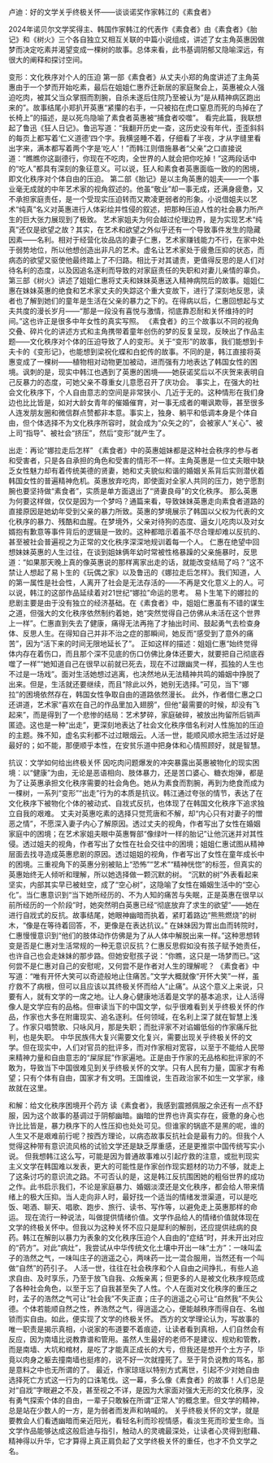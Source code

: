 卢迪：好的文学关乎终极关怀——谈谈诺奖作家韩江的《素食者》

2024年诺贝尔文学奖得主、韩国作家韩江的代表作《素食者》由《素食者》《胎记》和《树火》三个各自独立又相互关联的中篇小说组成，讲述了女主角英惠因做梦而决定吃素并渴望变成一棵树的故事。总体来看，此书基调阴郁又隐喻深远，有很大的阐释和探讨空间。

变形：文化秩序对个人的压迫
第一部《素食者》从丈夫小郑的角度讲述了主角英惠由于一个梦而开始吃素，最后在姐姐仁惠乔迁新居的家庭聚会上，英惠被众人强迫吃肉，被其父当众掌掴而割腕，自杀未遂后住院乃至被认为“是从精神病区跑出来的”。故事结尾小郑扒开英惠“紧攥的右手，一只被掐在虎口窒息而死的鸟掉在了长椅上”的描述，是以死鸟隐喻了素食者英惠被“捕食者咬噬”。
看完此篇，我联想起了鲁迅《狂人日记》。鲁迅写道：“我翻开历史一查，这历史没有年代，歪歪斜斜的每页上都写着‘仁义道德’四个字。我横竖睡不着，仔细看了半夜，才从字缝里看出字来，满本都写着两个字是‘吃人’！”而韩江则借施暴者“父亲”之口直接说道：“瞧瞧你这副德行，你现在不吃肉，全世界的人就会把你吃掉！”这两段话中的“吃人”都具有深刻的象征意义。可以说，狂人和素食者英惠面临一致的的困境，即文化秩序对个体自由的压迫。
第二部《胎记》是以主角英惠的姐夫——一个事业毫无成就的中年艺术家的视角叙述的。他虽“敬业”却一事无成，还满身疲惫，又不承担家庭责任，是一个受现实压迫转而又欺凌更弱者的形象。小说借姐夫以艺术“纯真”名义对英惠进行人体彩绘并性侵的叙述，把那种压迫人性的社会暴力所产生的巨大张力展现到了极致。
艺术家姐夫为何会越过伦理边界，是为实现艺术“纯真”还仅是欲望之故？其实，在艺术和欲望之外似乎还有一个导致事件发生的隐藏因素——名利。相对于经营化妆品店的妻子仁惠，艺术家赚钱能力不行，在家中处于弱势地位，所以他想创造出非凡的艺术。虚名让艺术家处于疲惫压抑的状态，而病态的欲望又驱使他最终踏上了不归路。相比于对其谴责，更值得反思的是人们对待名利的态度，以及因追名逐利而导致的对家庭责任的失职和对妻儿亲情的辜负。
第三部《树火》讲述了姐姐仁惠将丈夫和妹妹英惠送入精神病院后的故事。姐姐仁惠在妹妹英惠的绝食和艺术家丈夫的失踪这个重大变故下，进行了深刻地反思，读者也了解到她们的童年是生活在父亲的暴力之下的。在得病以后，仁惠回想起与丈夫共度的漫长岁月——“那是一段没有喜悦与激情，彻底靠忍耐和关怀维持的时间。”这也许正是很多中年女性的真实写照。
《素食者》的三个故事以不同的视角交叠、碎片化的讲述方式和主角携带着童年创伤的梦的反复呈现，反映出了作品主题——文化秩序对个体的压迫导致了人的变形。关于“变形”的故事，我们能想到卡夫卡的《变形记》，也能想到梁祝化蝶和白蛇传的故事。不同的是，韩江直接将英惠变成了一棵树——植物相对动物更加被动，进而强有力地表达了韩国女性的困境。讽刺的是，现实中韩江也遇到了英惠的困境——她获诺奖后以不庆贺来表明自己反暴力的态度，可她父亲不尊重女儿意愿召开了庆功会。
事实上，在强大的社会文化秩序下，个人自由意志的空间是非常狭小、几近于无的。这种情形在我们身边也比比皆是，如对大龄女青年的催婚催育，对一事无成者的嘲讽欺辱，甚至很多人连发朋友圈和微信群点赞都非本意。事实上，独身、躺平和低调本身是个体自由，但个体选择不为文化秩序所容时，就会成为“众矢之的”，会被家人“关心”、被上司“指导”、被社会“挤压”，然后“变形”就产生了。

出走：再论“娜拉走后怎样”
《素食者》中的英惠姐妹都是这种社会秩序的参与者和受害者，只是各自承担的角色和受害的情形不一样。主角英惠是一位丈夫眼中缺乏女性魅力却有着传统美德的贤妻，她和丈夫貌似和谐的婚姻关系背后实则潜伏着韩国女性的普遍精神危机。英惠放弃吃肉，即使面对全家人共同的压力，她宁愿割腕也要坚持做“素食者”，实质是单方面退出了“贤妻良母”的文化秩序。
那么英惠为何要这样做，仅仅是因为一个梦吗？通篇来看，导致妹妹英惠走向素食者道路的直接原因是她幼年受到父亲的暴力所致。英惠的梦境展示了韩国以父权为代表的文化秩序的暴力、残酷和血腥。在梦境外，父亲对待狗的态度、逼女儿吃肉以及对女婿抱有歉意等事件背后的逻辑是一致的。这种都暗示着虽不尽合理却难以反抗的、甚至被社会普遍视之为正常的文化秩序深深地规训着每一个人。
仁惠在绝望中回想妹妹英惠的人生过往，在谈到姐妹俩年幼时常被性格暴躁的父亲施暴时，反思道：“如果那天晚上真的像英惠说的那样离家出走的话，就能改变结局了吗？”这不禁让人想起了易卜生的《玩偶之家》以及鲁迅的《娜拉走后怎样》。我们知道，人的第一属性是社会性，人离开了社会是无法存活的——不再是文化意义上的人。可以说，韩江的这部作品延续着对21世纪“娜拉”命运的思考。
易卜生笔下的娜拉的悲剧主要是由于没有独立的经济基础。在《素食者》中，姐姐仁惠虽有不错的谋生之道，但强大的文化秩序依然制约着她，她“突然觉得自己仿佛从未活在这个世界上一样”。仁惠直到失去了健康，痛得无法再拖了才抽出时间、鼓起勇气去检查身体、反思人生。在得知自己并非不治之症的那瞬间，她反而“感受到了意外的痛苦”，因为“活下来的时间无限地延长了”。
正如这样的描述：姐姐仁惠“始终觉得体内存在着伤口，而且那个深不见底的伤口仿佛比身体还要大，就要把自己彻底吞噬了一样”“她知道自己在很早以前就已死去，现在不过跟幽灵一样，孤独的人生也不过是一场戏”。面对生活她想过逃离，也决然地从无法精神共鸣的婚姻中挣脱了出来。但是，生活就还要继续，而且“除此以外，她别无选择。”可见，当下“娜拉”的困境依然存在，韩国女性争取自由的道路依然漫长。
此外，作者借仁惠之口还讲道，艺术家“喜欢在自己的作品里加入翅膀”，但他“最需要的时候，却没有飞起来”，而是得到了一个悲惨的结局：艺术梦碎，家庭破碎，被放出拘留所后销声匿迹。这也是一种“出走”，更深刻地表达了社会文化秩序借名利对人性施加的压迫的主题。殊不知，虚名实利都不过过眼烟云。人活一世，能顺风顺水把生活过好是最好的；如不能，那便顺乎本性，在安贫乐道中把身体和心情照顾好，就是智慧。

抗议：文学如何给出终极关怀
因吃肉问题爆发的冲突暴露出英惠被物化的现实困境：以“健康”为由，无论是恶语相向、肢体暴力，还是苦口婆心、糖衣炮弹，都是为了让英惠承担文化秩序需要的社会角色。她从为素食而割腕，再到为绝食而成为一棵树，一系列“变形”“出走”行为的本质是抗议。韩江通过夸张的情节，表达了在文化秩序下被物化个体的被动式、自戕式反抗，也体现了在韩国文化秩序下追求独立自我的艰难。
丈夫对英惠吃素的选择只觉荒唐和不解，却“内心只有对妻子的憎恶之情”，不愿深入妻子内心了解原因。透过丈夫的视角，作者写出了女性在婚姻家庭中的困境；在艺术家姐夫眼中英惠臀部“像绿叶一样的胎记”让他沉迷并对其性侵。透过姐夫的视角，作者写出了女性在社会交往中的困境；姐姐仁惠试图从精神层面去找寻造成英惠悲剧的原因。透过姐姐的视角，作者写出了女性在童年成长中的困境。三重视角下的英惠分别被贴上“恐怖”“艺术”“精神恍惚”的标签，但真实的英惠始终无人倾听和理解，所以她选择做一颗沉默的树。
“沉默的树”外表看起来坚实，内部其实早已被蛀空，成了“空心树”，这隐喻了女性在婚姻生活中的“空心化”。当仁惠意识到“当下她所经历的、不为人知的痛苦与失眠，正是英惠在很早以前所经历的一个阶段”时，她突然明白英惠已经“彻底放弃了求生的欲望”——她在进行自戕式的反抗。故事结尾，她眼神幽暗而执着，紧盯着路边“熊熊燃烧”的树木，“像是在等待着回答，不，更像是在表达抗议。”
在妹妹因为胃出血而转院时，仁惠慢慢意识到“他们的肢体动作仿佛是为了从人体中解脱出来一样。”这种思想转变是否是仁惠对生活常规的一种无意识反抗？仁惠反思假如没有孩子赋予她责任，也许自己也会走妹妹的那步路。但她安慰孩子说：“你瞧，这只是一场梦而已。”这何尝不是仁惠对自己的安慰呢，又何尝不是作者对人生的理解呢？
《素食者》中写道：“唯有开怀大笑可以奇迹般地止住痛苦。”文学大概就像“开怀大笑”一样，虽疗救不了病根，但可以且应该以其终极关怀而给人“止痛”。从这个意义上来说，只要有人，就有文学的一席之地。让人身心健康地活着是文学的基本追求，让人活得像人是文学应有的品格。但审读当下的中国文学，似乎很难看到关乎终极关怀的作品，作家也大多在附庸现实、追名逐利。任何领域，在名利上深了就在智慧上浅了。作家只唱赞歌、只咏风月，那是失职；而批评家不对谄媚低俗的作家痛斥批判，也是失职。
中华民族伟大复兴需要文化复兴，需要出现关乎终极关怀的文学。但在现实中，人们对官员的批评多，而对作家相对宽容，以至于不能给人民带来精神力量和自由意志的“屎尿屁”作家遍地。正是由于作家的无品格和批评家的不敢为，导致当下中国很难见到关乎终极关怀的文学。只有人民有力量，国家才有希望；只有个体有自由，国家才有文明。王国维说，生百政治家不如生一文学家，缘故就在这里。

和解：给文化秩序困境开个药方
读《素食者》，我感到震撼佩服之余还有一点不舒服，因为这个故事的基调过于阴郁幽暗。幽暗的世界也许真实存在，疲惫的身心也许比比皆是，暴力秩序下的人性压抑也处处可见。但谁家的锅底不是黑的呢，谁的人生又不是艰难前行呢？按西方理论，以病态故事反抗社会是最有力的。但我个人觉得这种带有意识流风格的试验文学还是缺乏厚重感，还是更推崇中国传统写实小说。
但我想韩江这么写，可能是因为普通故事难以引起疗救的注意，或批判现实主义文学在韩国难以发表，更大的可能性是作家创作现实题材的功力不够，就走上了这条讨巧的意识流之路。不可否认的是，这是韩江反抗围困她的粗俗世界的成功之作。此书启示我们，不论是家庭暴力、婚姻淡漠还是文化秩序，都会给人带来情绪上的极大压抑。当人走向非人时，最好找一个适当的情绪发泄渠道，可以是吃饭、喝酒、聊天、唱歌、跑步、旅行、读书、写作等，以避免走上英惠那样的命运。
现在流行一种说法，叫做提供情绪价值。文学作品给人的情绪价值就体现在文学的终极关怀中。但我以为这种关怀不应只是犀利的解剖，还应提供祛病的良药。韩江在解剖以暴力为表象的文化秩序压迫个人自由的“症结”时，并未开出对应的“药方”。对此“病灶”，我尝试从中华传统文化土壤中开出一味“土方”：一味叫孟子的浩然之气，一味叫庄子的逍遥之心，两味药一比一混合服用，当然还有一个叫做“自然”的药引子。
人活一世，往往在社会秩序和个人自由之间挣扎，有些人追求自由、及时享乐，乃至于放飞自我、众叛亲离；但更多的人是被文化秩序规范成了各种社会角色，以至于忘了自我甚至失了人性。个人在面对文化秩序的重压之时，孟子的浩然之气可让“社会我”不失正直；庄子的逍遥之心可让“自然我”不失公德。个体若能顺自然之性，养浩然之气，得逍遥之心，便能越秩序而得自在、名枷锁而实自由。如此，便实现了文学的终极关怀。
西方的文学理论认为，写故事的唯一职责是揭示真相，小说家的布道要不着痕迹，让读者看到真相，人们自然会有反应，因为南墙比说教靠谱和管用。虽然人生最好的老师不是建议、规劝和管教，而是南墙、大坑和棺材，是吃了才能真正成长的大亏，但我还是想开个土方子，毕竟以肉身之躯去撞南墙也挺疼的，说不好一次就撞死了。至于背负说教的骂名，那是意料之中也无所谓的了。
最近，作家琼瑶以特别方式离世，引起不少对她自由选择死亡方式这一行为的口诛笔伐。这一幕，多么像《素食者》的故事！人们总是对“自戕”字眼避之不及，甚至视之不详，是因为大家面对强大无形的文化秩序，没有勇气探索个体的自由，一辈子只敢躲在所谓“正常人”的概念里。但文学的精神，总是站在少数人的一方，是为弱者而发声和呐喊的。
关乎终极关怀的文学，就是要教会人们看透幽暗而亲近阳光，看轻名利而珍视情感，看淡生死而珍爱生命。当文学作品能够达成这般启迪与指引，触动人的灵魂最深处，让读者心灵得到慰藉、精神得以升华，它才算得上真正肩负起了文学终极关怀的重任，也才不负文学之名。